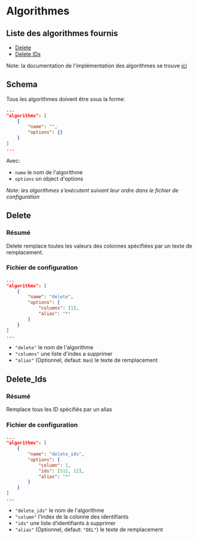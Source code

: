 # Algorithmes

## Liste des algorithmes fournis

- [Delete](#delete)
- [Delete IDs](#delete_ids)

Note: la documentation de l'implémentation des algorithmes se trouve [ici](code/insanonym_utils/algorithms.md)

## Schema

Tous les algorithmes doivent être sous la forme:

```json
...
"algorithms": [
    { 
        "name": "", 
        "options": {}  
    }
]
...
```

Avec: 
- `name` le nom de l'algorithme
- `options` un object d'options

*Note: les algorithmes s'exécutent suivant leur ordre dans le fichier de configuration*

## Delete

### Résumé

Delete remplace toutes les valeurs des colonnes spécifiées par un texte de remplacement.

### Fichier de configuration

```json
...
"algorithms": [
    { 
        "name": "delete", 
        "options": { 
            "columns": [1], 
            "alias": "*"
        } 
    }
]
...
```

- `"delete"` le nom de l'algorithme
- `"columns"` une liste d'index a supprimer 
- `"alias"` (Optionnel, defaut: `Nan`) le texte de remplacement

## Delete_Ids

### Résumé

Remplace tous les ID spécifiés par un alias

### Fichier de configuration

```json
...
"algorithms": [
    { 
        "name": "delete_ids", 
        "options": { 
            "column": 1, 
            "ids": [512, 12],
            "alias": "*"
        } 
    }
]
...
```

- `"delete_ids"` le nom de l'algorithme
- `"column"` l'index de la colonne des identifiants
- `"ids"` une liste d'identifiants à supprimer
- `"alias"` (Optionnel, defaut: `"DEL"`) le texte de remplacement

